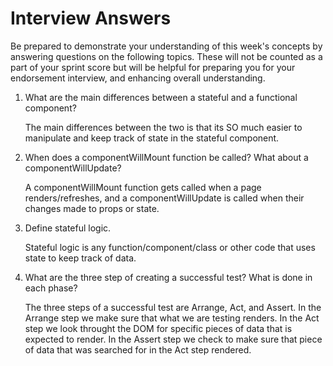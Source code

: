 # Interview Answers
Be prepared to demonstrate your understanding of this week's concepts by answering questions on the following topics. These will not be counted as a part of your sprint score but will be helpful for preparing you for your endorsement interview, and enhancing overall understanding.

1. What are the main differences between a stateful and a functional component?

    The main differences between the two is that its SO much easier to manipulate and keep track of state in the stateful component.

2. When does a componentWillMount function be called? What about a componentWillUpdate?

    A componentWillMount function gets called when a page renders/refreshes, and a componentWillUpdate is called when their changes made to props or state.

3. Define stateful logic.

    Stateful logic is any function/component/class or other code that uses state to keep track of data.

4. What are the three step of creating a successful test? What is done in each phase?

    The three steps of a successful test are Arrange, Act, and Assert. 
    In the Arrange step we make sure that what we are testing renders. 
    In the Act step we look throught the DOM for specific pieces of data that is expected to render.
    In the Assert step we check to make sure that piece of data that was searched for in the Act step rendered.
